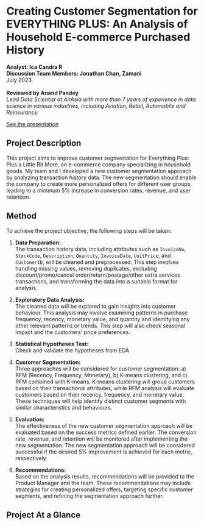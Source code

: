 # Creating Customer Segmentation for EVERYTHING PLUS: An Analysis of Household E-commerce Purchased History
**Analyst: Ica Candra R**<br>
**Discussion Team Members: Jonathan Chan, Zamani**<br>
July 2023<br>
<br>
**Reviewed by Anand Pandey**<br>
*Lead Data Scientist at AirAsia with more than 7 years of experience in data science in various industries, including Aviation, Retail, Automobile and Reinsurance*

[See the presentation](https://drive.google.com/file/d/1ptC5qAuxsKJ8R3n9-RmpL0u196IASoBb/view?usp=drive_link)

## Project Description
This project aims to improve customer segmentation for Everything Plus: Plus a Little Bit More, an e-commerce company specializing in household goods. My team and I developed a new customer segmentation approach by analyzing transaction history data. The new segmentation should enable the company to create more personalized offers for different user groups, leading to a minimum 5% increase in conversion rates, revenue, and user retention.

## Method

To achieve the project objective, the following steps will be taken:

1. **Data Preparation:** <br>
The transaction history data, including attributes such as `InvoiceNo`, `StockCode`, `Description`, `Quantity`, `InvoiceDate`, `UnitPrice`, and `CustomerID`, will be cleaned and preprocessed. This step involves handling missing values, removing duplicates, excluding discount/promo/cancel order/return/postage/other extra services transactions, and transforming the data into a suitable format for analysis.

2. **Exploratory Data Analysis:** <br>
The cleaned data will be explored to gain insights into customer behaviour. This analysis may involve examining patterns in purchase frequency, recency, monetary value, and quantity and identifying any other relevant patterns or trends. This step will also check seasonal impact and the customers' price preferences. 

3. **Statistical Hypotheses Test:** <br>
Check and validate the hypotheses from EDA

4. **Customer Segmentation:** <br>
Three approaches will be considered for customer segmentation: a) RFM (Recency, Frequency, Monetary), b) K-means clustering, and c) RFM combined with K-means. K-means clustering will group customers based on their transactional attributes, while RFM analysis will evaluate customers based on their recency, frequency, and monetary value. These techniques will help identify distinct customer segments with similar characteristics and behaviours.

5. **Evaluation:** <br>
The effectiveness of the new customer segmentation approach will be evaluated based on the success metrics defined earlier. The conversion rate, revenue, and retention will be monitored after implementing the new segmentation. The new segmentation approach will be considered successful if the desired 5% improvement is achieved for each metric, respectively.

6. **Recommendations:** <br>
Based on the analysis results, recommendations will be provided to the Product Manager and the team. These recommendations may include strategies for creating personalized offers, targeting specific customer segments, and refining the segmentation approach further.

## Project At a Glance
